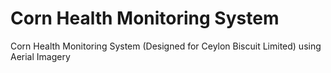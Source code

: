 # Corn Health Monitoring System

Corn Health Monitoring System (Designed for Ceylon Biscuit Limited) using Aerial Imagery
